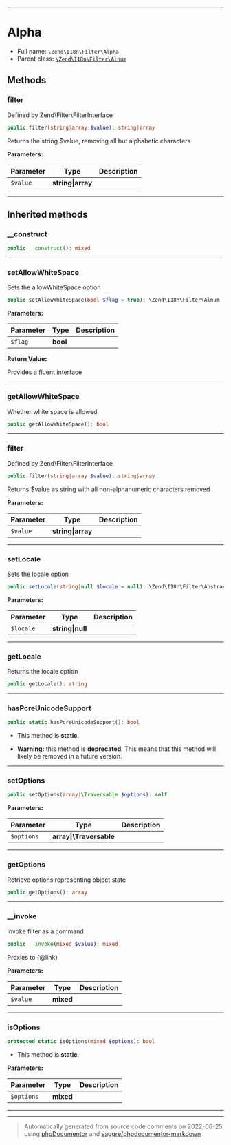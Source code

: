 ***

# Alpha





* Full name: `\Zend\I18n\Filter\Alpha`
* Parent class: [`\Zend\I18n\Filter\Alnum`](./Alnum.md)




## Methods


### filter

Defined by Zend\Filter\FilterInterface

```php
public filter(string|array $value): string|array
```

Returns the string $value, removing all but alphabetic characters






**Parameters:**

| Parameter | Type | Description |
|-----------|------|-------------|
| `$value` | **string&#124;array** |  |




***


## Inherited methods


### __construct



```php
public __construct(): mixed
```











***

### setAllowWhiteSpace

Sets the allowWhiteSpace option

```php
public setAllowWhiteSpace(bool $flag = true): \Zend\I18n\Filter\Alnum
```








**Parameters:**

| Parameter | Type | Description |
|-----------|------|-------------|
| `$flag` | **bool** |  |


**Return Value:**

Provides a fluent interface



***

### getAllowWhiteSpace

Whether white space is allowed

```php
public getAllowWhiteSpace(): bool
```











***

### filter

Defined by Zend\Filter\FilterInterface

```php
public filter(string|array $value): string|array
```

Returns $value as string with all non-alphanumeric characters removed






**Parameters:**

| Parameter | Type | Description |
|-----------|------|-------------|
| `$value` | **string&#124;array** |  |




***

### setLocale

Sets the locale option

```php
public setLocale(string|null $locale = null): \Zend\I18n\Filter\AbstractLocale
```








**Parameters:**

| Parameter | Type | Description |
|-----------|------|-------------|
| `$locale` | **string&#124;null** |  |




***

### getLocale

Returns the locale option

```php
public getLocale(): string
```











***

### hasPcreUnicodeSupport



```php
public static hasPcreUnicodeSupport(): bool
```



* This method is **static**.


* **Warning:** this method is **deprecated**. This means that this method will likely be removed in a future version.






***

### setOptions



```php
public setOptions(array|\Traversable $options): self
```








**Parameters:**

| Parameter | Type | Description |
|-----------|------|-------------|
| `$options` | **array&#124;\Traversable** |  |




***

### getOptions

Retrieve options representing object state

```php
public getOptions(): array
```











***

### __invoke

Invoke filter as a command

```php
public __invoke(mixed $value): mixed
```

Proxies to {@link}






**Parameters:**

| Parameter | Type | Description |
|-----------|------|-------------|
| `$value` | **mixed** |  |




***

### isOptions



```php
protected static isOptions(mixed $options): bool
```



* This method is **static**.




**Parameters:**

| Parameter | Type | Description |
|-----------|------|-------------|
| `$options` | **mixed** |  |




***


***
> Automatically generated from source code comments on 2022-06-25 using [phpDocumentor](http://www.phpdoc.org/) and [saggre/phpdocumentor-markdown](https://github.com/Saggre/phpDocumentor-markdown)

